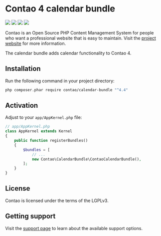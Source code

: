 # Contao 4 calendar bundle

[![](https://img.shields.io/travis/contao/calendar-bundle/master.svg?style=flat-square)](https://travis-ci.org/contao/calendar-bundle/)
[![](https://img.shields.io/coveralls/contao/calendar-bundle/master.svg?style=flat-square)](https://coveralls.io/github/contao/calendar-bundle)
[![](https://img.shields.io/packagist/v/contao/calendar-bundle.svg?style=flat-square)](https://packagist.org/packages/contao/calendar-bundle)
[![](https://img.shields.io/packagist/dt/contao/calendar-bundle.svg?style=flat-square)](https://packagist.org/packages/contao/calendar-bundle)

Contao is an Open Source PHP Content Management System for people who want a
professional website that is easy to maintain. Visit the [project website][1]
for more information.

The calendar bundle adds calendar functionality to Contao 4.

## Installation

Run the following command in your project directory:

```bash
php composer.phar require contao/calendar-bundle "^4.4"
```

## Activation

Adjust to your `app/AppKernel.php` file:

```php
// app/AppKernel.php
class AppKernel extends Kernel
{
    public function registerBundles()
    {
        $bundles = [
            // ...
            new Contao\CalendarBundle\ContaoCalendarBundle(),
        ];
    }
}
```

## License

Contao is licensed under the terms of the LGPLv3.

## Getting support

Visit the [support page][2] to learn about the available support options.

[1]: https://contao.org
[2]: https://contao.org/en/support.html
